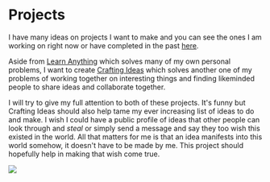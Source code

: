 # Projects

I have many ideas on projects I want to make and you can see the ones I am working on right now or have completed in the past [here](https://nikitavoloboev.xyz/projects/).

Aside from [Learn Anything](https://learn-anything.xyz/) which solves many of my own personal problems, I want to create [Crafting Ideas](https://github.com/nikitavoloboev/crafting-ideas) which solves another one of my problems of working together on interesting things and finding likeminded people to share ideas and collaborate together.

I will try to give my full attention to both of these projects. It's funny but Crafting Ideas should also help tame my ever increasing list of ideas to do and make. I wish I could have a public profile of ideas that other people can look through and _steal_ or simply send a message and say they too wish this existed in the world. All that matters for me is that an idea manifests into this world somehow, it doesn't have to be made by me. This project should hopefully help in making that wish come true.

![](https://i.imgur.com/CXLG4IY.jpg)

